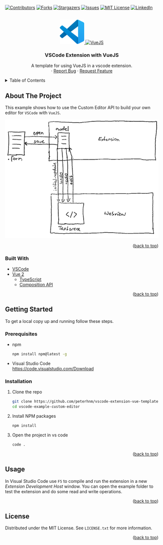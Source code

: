 <div id="top"></div>
<!--
*** Thanks for checking out the Best-README-Template. If you have a suggestion
*** that would make this better, please fork the repo and create a pull request
*** or simply open an issue with the tag "enhancement".
*** Don't forget to give the project a star!
*** Thanks again! Now go create something AMAZING! :D
-->



<!-- PROJECT SHIELDS -->
<!--
*** I'm using markdown "reference style" links for readability.
*** Reference links are enclosed in brackets [ ] instead of parentheses ( ).
*** See the bottom of this document for the declaration of the reference variables
*** for contributors-url, forks-url, etc. This is an optional, concise syntax you may use.
*** https://www.markdownguide.org/basic-syntax/#reference-style-links
-->
[![Contributors][contributors-shield]][contributors-url]
[![Forks][forks-shield]][forks-url]
[![Stargazers][stars-shield]][stars-url]
[![Issues][issues-shield]][issues-url]
[![MIT License][license-shield]][license-url]
[![LinkedIn][linkedin-shield]][linkedin-url]



<!-- PROJECT LOGO -->
<br />
<div align="center">
  <a href="https://code.visualstudio.com/api">
    <img src="images/vscode.svg" alt="VSCode" width="80" height="80">
  </a>
  <a href="https://v2.vuejs.org/">
    <img src="https://avatars.githubusercontent.com/u/6128107?s=200&v=4" alt="VueJS" width="80" height="80">
  </a>

<h3 align="center">VSCode Extension with VueJS</h3>

  <p align="center">
    A template for using VueJS in a vscode extension.
    <br />
    <!--
    <a href="https://github.com/peterhnm/vscode-extension-vue-template"><strong>Explore the docs »</strong></a>
    <br />
    <br />
    <a href="https://github.com/github_username/repo_name">View Demo</a>
    -->
    ·
    <a href="https://github.com/peterhnm/vscode-extension-vue-template/issues">Report Bug</a>
    ·
    <a href="https://github.com/peterhnm/vscode-extension-vue-template/issues">Request Feature</a>
  </p>
</div>



<!-- TABLE OF CONTENTS -->
<details>
  <summary>Table of Contents</summary>
  <ol>
    <li>
      <a href="#about-the-project">About The Project</a>
      <ul>
        <li><a href="#built-with">Built With</a></li>
      </ul>
    </li>
    <li>
      <a href="#getting-started">Getting Started</a>
      <ul>
        <li><a href="#prerequisites">Prerequisites</a></li>
        <li><a href="#installation">Installation</a></li>
      </ul>
    </li>
    <li><a href="#usage">Usage</a></li>
    <li><a href="#license">License</a></li>
    <!--
    <li><a href="#roadmap">Roadmap</a></li>
    <li><a href="#contributing">Contributing</a></li>
    <li><a href="#contact">Contact</a></li>
    <li><a href="#acknowledgments">Acknowledgments</a></li>
    -->
  </ol>
</details>


<!-- ABOUT THE PROJECT -->
## About The Project

<!-- [![Product Name Screen Shot][product-screenshot]](https://example.com) -->

This example shows how to use the Custom Editor API to build your own editor for `VSCode` with `VueJS`.

<img src="./images/Extension.png">

<p align="right">(<a href="#top">back to top</a>)</p>



### Built With

* [VSCode](https://code.visualstudio.com/api)
* [Vue 2](https://v2.vuejs.org/)
  * [TypeScript](https://www.typescriptlang.org/)
  * [Composition API](https://vuejs.org/guide/typescript/composition-api.html#typescript-with-composition-api)

<p align="right">(<a href="#top">back to top</a>)</p>



<!-- GETTING STARTED -->
## Getting Started

To get a local copy up and running follow these steps.

### Prerequisites

* npm
  ```sh
  npm install npm@latest -g
  ```
* Visual Studio Code <br />
  https://code.visualstudio.com/Download

### Installation

1. Clone the repo
   ```sh
   git clone https://github.com/peterhnm/vscode-extension-vue-template.git
   cd vscode-example-custom-editor
   ```
2. Install NPM packages
   ```sh
   npm install
   ```
3. Open the project in vs code
   ```sh
   code .
   ```

<p align="right">(<a href="#top">back to top</a>)</p>



<!-- USAGE EXAMPLES -->
## Usage

In Visual Studio Code use `F5` to compile and run the extension in a new *Extension Development Host* window.
You can open the example folder to test the extension and do some read and write operations.

<p align="right">(<a href="#top">back to top</a>)</p>



<!-- ROADMAP -->
<!--
## Roadmap

- [ ] Feature 1
- [ ] Feature 2
- [ ] Feature 3
    - [ ] Nested Feature

See the [open issues](https://github.com/github_username/repo_name/issues) for a full list of proposed features (and known issues).

<p align="right">(<a href="#top">back to top</a>)</p>
-->



<!-- CONTRIBUTING -->
<!--
## Contributing

Contributions are what make the open source community such an amazing place to learn, inspire, and create. Any contributions you make are **greatly appreciated**.

If you have a suggestion that would make this better, please fork the repo and create a pull request. You can also simply open an issue with the tag "enhancement".
Don't forget to give the project a star! Thanks again!

1. Fork the Project
2. Create your Feature Branch (`git checkout -b feature/AmazingFeature`)
3. Commit your Changes (`git commit -m 'Add some AmazingFeature'`)
4. Push to the Branch (`git push origin feature/AmazingFeature`)
5. Open a Pull Request

<p align="right">(<a href="#top">back to top</a>)</p>
-->



<!-- LICENSE -->
## License

Distributed under the MIT License. See `LICENSE.txt` for more information.

<p align="right">(<a href="#top">back to top</a>)</p>



<!-- CONTACT -->
<!--
## Contact

Your Name - [@twitter_handle](https://twitter.com/twitter_handle) - email@email_client.com

Project Link: [https://github.com/github_username/repo_name](https://github.com/github_username/repo_name)

<p align="right">(<a href="#top">back to top</a>)</p>
-->



<!-- ACKNOWLEDGMENTS -->
<!--
## Acknowledgments

* []()
* []()
* []()

<p align="right">(<a href="#top">back to top</a>)</p>
-->



<!-- MARKDOWN LINKS & IMAGES -->
<!-- https://www.markdownguide.org/basic-syntax/#reference-style-links -->
[contributors-shield]: https://img.shields.io/github/contributors/peterhnm/vscode-extension-vue-template.svg?style=for-the-badge
[contributors-url]: https://github.com/peterhnm/vscode-extension-vue-template/graphs/contributors
[forks-shield]: https://img.shields.io/github/forks/peterhnm/vscode-extension-vue-template.svg?style=for-the-badge
[forks-url]: https://github.com/peterhnm/vscode-extension-vue-template/network/members
[stars-shield]: https://img.shields.io/github/stars/peterhnm/vscode-extension-vue-template.svg?style=for-the-badge
[stars-url]: https://github.com/peterhnm/vscode-extension-vue-template/stargazers
[issues-shield]: https://img.shields.io/github/issues/peterhnm/vscode-extension-vue-template.svg?style=for-the-badge
[issues-url]: https://github.com/peterhnm/vscode-extension-vue-template/issues
[license-shield]: https://img.shields.io/github/license/peterhnm/vscode-extension-vue-template.svg?style=for-the-badge
[license-url]: https://github.com/peterhnm/vscode-extension-vue-template/blob/main/LICENSE.txt
[linkedin-shield]: https://img.shields.io/badge/-LinkedIn-black.svg?style=for-the-badge&logo=linkedin&colorB=555
[linkedin-url]: https://de.linkedin.com/company/miragon-io
[product-screenshot]: images/screenshot.png
